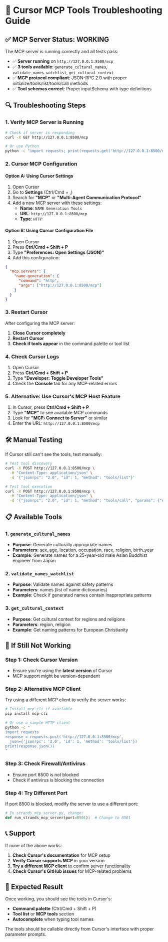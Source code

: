 # 🔧 Cursor MCP Tools Troubleshooting Guide

## ✅ **MCP Server Status: WORKING**

The MCP server is running correctly and all tests pass:
- ✅ **Server running** on `http://127.0.0.1:8500/mcp`
- ✅ **3 tools available**: `generate_cultural_names`, `validate_names_watchlist`, `get_cultural_context`
- ✅ **MCP protocol compliant**: JSON-RPC 2.0 with proper initialize/tools/list/tools/call methods
- ✅ **Tool schemas correct**: Proper inputSchema with type definitions

## 🔍 **Troubleshooting Steps**

### 1. **Verify MCP Server is Running**
```bash
# Check if server is responding
curl -X GET http://127.0.0.1:8500/mcp

# Or use Python
python -c "import requests; print(requests.get('http://127.0.0.1:8500/mcp').json())"
```

### 2. **Cursor MCP Configuration**

#### **Option A: Using Cursor Settings**
1. Open Cursor
2. Go to **Settings** (Ctrl/Cmd + ,)
3. Search for **"MCP"** or **"Multi-Agent Communication Protocol"**
4. Add a new MCP server with these settings:
   - **Name**: `NAME Generation Tools`
   - **URL**: `http://127.0.0.1:8500/mcp`
   - **Type**: `HTTP`

#### **Option B: Using Cursor Configuration File**
1. Open Cursor
2. Press **Ctrl/Cmd + Shift + P**
3. Type **"Preferences: Open Settings (JSON)"**
4. Add this configuration:
```json
{
  "mcp.servers": {
    "name-generation": {
      "command": "http",
      "args": ["http://127.0.0.1:8500/mcp"]
    }
  }
}
```

### 3. **Restart Cursor**
After configuring the MCP server:
1. **Close Cursor completely**
2. **Restart Cursor**
3. **Check if tools appear** in the command palette or tool list

### 4. **Check Cursor Logs**
1. Open Cursor
2. Press **Ctrl/Cmd + Shift + P**
3. Type **"Developer: Toggle Developer Tools"**
4. Check the **Console** tab for any MCP-related errors

### 5. **Alternative: Use Cursor's MCP Host Feature**
1. In Cursor, press **Ctrl/Cmd + Shift + P**
2. Type **"MCP"** to see available MCP commands
3. Look for **"MCP: Connect to Server"** or similar
4. Enter the URL: `http://127.0.0.1:8500/mcp`

## 🛠️ **Manual Testing**

If Cursor still can't see the tools, test manually:

```bash
# Test tool discovery
curl -X POST http://127.0.0.1:8500/mcp \
  -H "Content-Type: application/json" \
  -d '{"jsonrpc": "2.0", "id": 1, "method": "tools/list"}'

# Test tool execution
curl -X POST http://127.0.0.1:8500/mcp \
  -H "Content-Type: application/json" \
  -d '{"jsonrpc": "2.0", "id": 1, "method": "tools/call", "params": {"name": "get_cultural_context", "arguments": {"region": "Europe", "religion": "Christianity"}}}'
```

## 📋 **Available Tools**

### 1. `generate_cultural_names`
- **Purpose**: Generate culturally appropriate names
- **Parameters**: sex, age, location, occupation, race, religion, birth_year
- **Example**: Generate names for a 25-year-old male Asian Buddhist engineer from Japan

### 2. `validate_names_watchlist`
- **Purpose**: Validate names against safety patterns
- **Parameters**: names (list of name dictionaries)
- **Example**: Check if generated names contain inappropriate patterns

### 3. `get_cultural_context`
- **Purpose**: Get cultural context for regions and religions
- **Parameters**: region, religion
- **Example**: Get naming patterns for European Christianity

## 🔄 **If Still Not Working**

### **Step 1: Check Cursor Version**
- Ensure you're using the **latest version** of Cursor
- MCP support might be version-dependent

### **Step 2: Alternative MCP Client**
Try using a different MCP client to verify the server works:
```bash
# Install mcp-cli if available
pip install mcp-cli

# Or use a simple HTTP client
python -c "
import requests
response = requests.post('http://127.0.0.1:8500/mcp', 
  json={'jsonrpc': '2.0', 'id': 1, 'method': 'tools/list'})
print(response.json())
"
```

### **Step 3: Check Firewall/Antivirus**
- Ensure port 8500 is not blocked
- Check if antivirus is blocking the connection

### **Step 4: Try Different Port**
If port 8500 is blocked, modify the server to use a different port:
```python
# In strands_mcp_server.py, change:
def run_strands_mcp_server(port=8501):  # Change to 8501
```

## 📞 **Support**

If none of the above works:
1. **Check Cursor's documentation** for MCP setup
2. **Verify Cursor supports MCP** in your version
3. **Try a different MCP client** to confirm server functionality
4. **Check Cursor's GitHub issues** for MCP-related problems

## 🎯 **Expected Result**

Once working, you should see the tools in Cursor's:
- **Command palette** (Ctrl/Cmd + Shift + P)
- **Tool list** or **MCP tools** section
- **Autocomplete** when typing tool names

The tools should be callable directly from Cursor's interface with proper parameter prompts.
